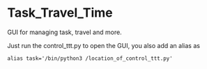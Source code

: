# Task_Travel_Time
GUI for managing task, travel and more.

Just run the control_ttt.py to open the GUI, you also add an alias as 

```console
alias task='/bin/python3 /location_of_control_ttt.py'
```
